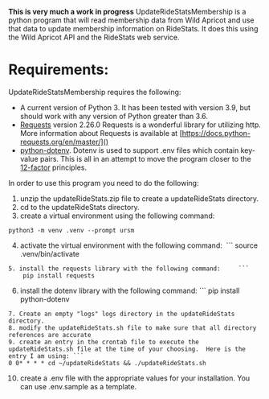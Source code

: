 

**This is very much a work in progress**
UpdateRideStatsMembership is a python program that will read membership data from Wild Apricot and use that data to update membership information on RideStats.  It does this using the Wild Apricot API and the RideStats web service.  

# Requirements:

UpdateRideStatsMembership requires the following:
- A current version of Python 3.  It has been tested with version 3.9, but should work with any version of Python greater than 3.6.
- [Requests](https://docs.python-requests.org/en/master/) version 2.26.0 Requests is a wonderful library for utilizing http.  More information about Requests is available at [https://docs.python-requests.org/en/master/]()
- [python-dotenv](https://github.com/theskumar/python-dotenv).  Dotenv is used to support .env files which contain key-value pairs.  This is all in an attempt to move the program closer to the [12-factor]( https://12factor.net) principles.  

In order to use this program you need to do the following:

1.  unzip the updateRideStats.zip file to create a updateRideStats directory. 
2.  cd to the updateRideStats directory.
3.  create a virtual environment using the following command:```
python3 -m venv .venv --prompt ursm

```

4. activate the virtual environment with the following command: 	```
source .venv/bin/activate
```
5. install the requests library with the following command: 	```
	pip install requests
```
6. install the dotenv library with the following command: ```
pip install python-dotenv
```
7. Create an empty "logs" logs directory in the updateRideStats directory.
8. modify the updateRideStats.sh file to make sure that all directory references are accurate
9. create an entry in the crontab file to execute the updateRideStats.sh file at the time of your choosing.  Here is the entry I am using: ```
0 0* * * * cd ~/updateRideStats && ./updateRideStats.sh
```

10. create a .env file with the appropriate values for your installation.  You can use .env.sample as a template. 